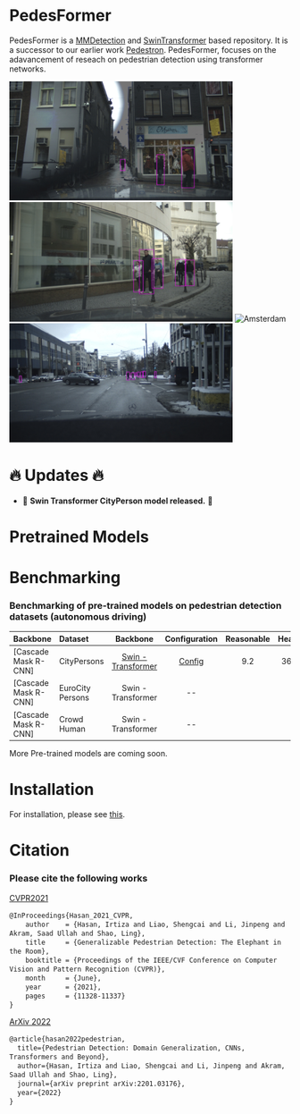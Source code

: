 # PedesFormer

PedesFormer is a [MMDetection](https://github.com/open-mmlab/mmdetection) and [SwinTransformer](https://github.com/SwinTransformer/Swin-Transformer-Object-Detection) based repository. It is a successor to our earlier work [Pedestron](https://github.com/hasanirtiza/Pedestron). PedesFormer, focuses on the adavancement of reseach on pedestrian detection using transformer networks.


<img title="Amsterdam" src="gifs/1.gif" width="400" /> <img title="Amsterdam" src="gifs/2.gif" width="400"/>
<img title="Amsterdam" src="gifs/3.gif" width="400"/> <img title="Amsterdam" src="gifs/4.gif" width="400"/>


# :fire: **Updates** :fire:
* 🧨 **Swin Transformer CityPerson model released.** 🧨

# Pretrained Models


# Benchmarking 

### Benchmarking of pre-trained models on pedestrian detection datasets (autonomous driving)
|    Backbone                | Dataset   | Backbone |Configuration | Reasonable  | Heavy    | 
|--------------------|:-------------|:--------:|:--------:|:--------:|:--------:|
| [Cascade Mask R-CNN]| CityPersons        | [Swin - Transformer](https://drive.google.com/file/d/1T74Ug-GEazcWFrwV1-i9jftw3EyV5uXR/view?usp=sharing) |[Config](https://drive.google.com/file/d/1xdJ_5uvrOwFPkIHK2hYd-ww4K1v6qUSI/view?usp=sharing) | 9.2       |   36.9      | 
| [Cascade Mask R-CNN]| EuroCity Persons        | Swin - Transformer |  -- |        |         | 
| [Cascade Mask R-CNN]| Crowd Human        | Swin - Transformer | -- |        |         | 




More Pre-trained models are coming soon.



# Installation 
For installation, please see [this](https://github.com/open-mmlab/mmdetection/blob/master/docs/en/get_started.md).



# Citation 
### Please cite the following works
[CVPR2021](https://openaccess.thecvf.com/content/CVPR2021/papers/Hasan_Generalizable_Pedestrian_Detection_The_Elephant_in_the_Room_CVPR_2021_paper.pdf)
```
@InProceedings{Hasan_2021_CVPR,
    author    = {Hasan, Irtiza and Liao, Shengcai and Li, Jinpeng and Akram, Saad Ullah and Shao, Ling},
    title     = {Generalizable Pedestrian Detection: The Elephant in the Room},
    booktitle = {Proceedings of the IEEE/CVF Conference on Computer Vision and Pattern Recognition (CVPR)},
    month     = {June},
    year      = {2021},
    pages     = {11328-11337}
}
```

[ArXiv 2022](https://arxiv.org/pdf/2201.03176.pdf)
```
@article{hasan2022pedestrian,
  title={Pedestrian Detection: Domain Generalization, CNNs, Transformers and Beyond},
  author={Hasan, Irtiza and Liao, Shengcai and Li, Jinpeng and Akram, Saad Ullah and Shao, Ling},
  journal={arXiv preprint arXiv:2201.03176},
  year={2022}
}
```
